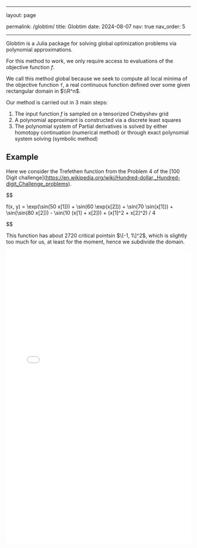 
---

layout: page

permalink: /globtim/
title: Globtim
date: 2024-08-07
nav: true
nav_order: 5


---

Globtim is a Julia package for solving global optimization problems via polynomial approximations.

For this method to work, we only require access to evaluations of the objective function $f$.  

We call this method global because we seek to compute all local minima of the objective function `f`, a real continuous function defined over some given rectangular domain in $\\R^n$. 

Our method is carried out in 3 main steps:


1. The input function $f$ is sampled on a tensorized Chebyshev grid
2. A polynomial approximant is constructed via a discrete least squares
3. The polynomial system of Partial derivatives is solved by either homotopy continuation (numerical  method) or through exact polynomial system solving (symbolic method)


## Example

Here we consider the Trefethen function from the Problem 4 of the \[100 Digit challenge\](<https://en.wikipedia.org/wiki/Hundred-dollar,_Hundred-digit_Challenge_problems>). 

$$

f(x, y) = \\exp(\\sin(50  x\[1\])) + \\sin(60  \\exp(x\[2\])) + \\sin(70 \\sin(x\[1\])) + \\sin(\\sin(80 x\[2\])) - \\sin(10 (x\[1\] + x\[2\])) + (x\[1\]^2 + x\[2\]^2) / 4

$$

This function has about $2720$ critical pointsin $\[-1, 1\]^2$, which is slightly too much for us, at least for the moment, hence we subdivide the domain.  


<iframe src="/assets/plotly/trefethen_function_plot.html" width="100%" height="800px" frameborder="0"></iframe>